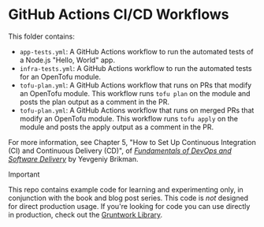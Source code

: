 # GitHub Actions CI/CD Workflows 

This folder contains: 

* `app-tests.yml`: A GitHub Actions workflow to run the automated tests of a Node.js "Hello, World" app.
* `infra-tests.yml`: A GitHub Actions workflow to run the automated tests for an OpenTofu  module.
* `tofu-plan.yml`: A GitHub Actions workflow that runs on PRs that modify an OpenTofu module. This workflow runs 
  `tofu plan` on the module and posts the plan output as a comment in the PR.
* `tofu-plan.yml`: A GitHub Actions workflow that runs on merged PRs that modify an OpenTofu module. This workflow runs 
  `tofu apply` on the module and posts the apply output as a comment in the PR.

For more information, see Chapter 5, "How to Set Up Continuous Integration (CI) and Continuous Delivery (CD)", of 
[_Fundamentals of DevOps and Software Delivery_](https://www.fundamentals-of-devops.com) by Yevgeniy Brikman.

> [!IMPORTANT]  
> This repo contains example code for learning and experimenting only, in conjunction with the book and blog post
> series. This code is _not_ designed for direct production usage. If you're looking for code you can use directly in
> production, check out the [Gruntwork Library](https://www.gruntwork.io/products/library).
